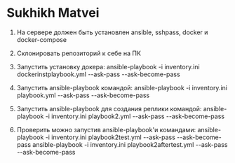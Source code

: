 # Sukhikh Matvei

1. На сервере должен быть установлен ansible, sshpass, docker и docker-compose

2. Склонировать репозиторий к себе на ПК

3. Запустить установку докера:
ansible-playbook -i inventory.ini dockerinstplaybook.yml --ask-pass --ask-become-pass

4. Запустить ansible-playbook командой:
ansible-playbook -i inventory.ini playbook.yml --ask-pass --ask-become-pass

5. Запустить ansible-playbook для создания реплики командой:
ansible-playbook -i inventory.ini playbook2.yml --ask-pass --ask-become-pass

6. Проверить можно запустив ansible-playbook'и командами:
ansible-playbook -i inventory.ini playbook2test.yml --ask-pass --ask-become-pass
ansible-playbook -i inventory.ini playbook2aftertest.yml --ask-pass --ask-become-pass
